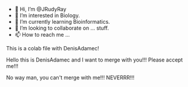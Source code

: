 - 👋 Hi, I’m @JRudyRay
- 👀 I’m interested in Biology.
- 🌱 I’m currently learning Bioinformatics.
- 💞️ I’m looking to collaborate on ... stuff.
- 📫 How to reach me ...

<!---
JRudyRay/JRudyRay is a ✨ special ✨ repository because its `README.md` (this file) appears on your GitHub profile.
You can click the Preview link to take a look at your changes.
--->

This is a colab file with DenisAdamec!

Hello this is DenisAdamec and I want to merge with you!!!
Please accept me!!!

No way man, you can't merge with me!!!
NEVERRR!!!
